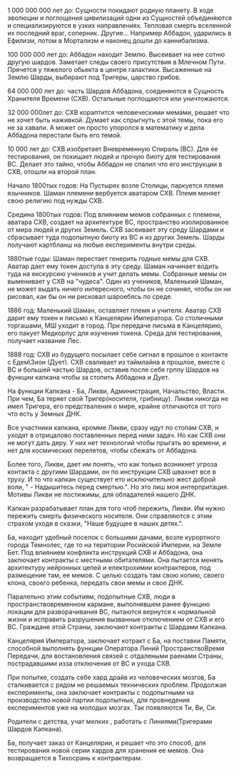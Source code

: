 
1 000 000 000 лет до: Сущности покидают родную планету. В ходе эволюции и поглощения цивилизаций одни из Сущностей объединяются и специализируются в узких направлениях. Тепловая смерть вселенной их последний враг, соперник.
Другие... Например Аббадон, ударились в Ефилизм, потом в Мортализм и наконец дошли до каннибализма.

100 000 000 лет до: Аббадон находит Землю. Высеивает на нее сотню другую шардов. Заметает следы своего присутствия в Млечном Пути. Прячется у тяжелого обьекта в центре галактики. Высаженные на Землю Шарды, выбирают под Тригеры, царство грибов.

64 000 000 лет до: часть Шардов Аббадона, соединяются в Сущность Хранителя Времени (СХВ). Остальные поглощаются или уничтожаются.

32 000 000лет до: СХВ кораптится человеческими мемами, решает что не хочет быть наживкой. Думает как спрыгнуть с этой темы, пока его не за хавали. А может он просто упоролся в математику и дела Аббадона перестали быть его темой.

10 000 лет до: СХВ изобретает Вневременную Спираль (ВС). Для ее тестирования, он похищает людей и прочую биоту для тестирования ВС. Делает это тайно, чтобы Аббадон не спалил что его инструкции в СХВ, отошли на второй план.

Начало 1800тых годов: На Пустырях возле Столицы, паркуется племя язычников. Шаман племени вербуется аватаром СХВ. Племя меняет свою религию под нужды СХВ. 

Средина 1800тых годов: Под влиянием мемов собранных с племени, аватара СХВ, создает на архитектуре ВС, пространство изолированное от мира людей и других Земель. СХВ засеивает эту среду Шардами и сбрасывает туда подопытную биоту из ВС и из других Земель. Шарды получают картбланш на любые експерименты внутри среды.

1880тые годы: Шаман перестает генерить годные мемы для СХВ. Аватар дает ему токен доступа в эту среду. Шаман начинает водить туда на екскурсию учеников и учит делать мемы. Собранные мемы он выменивает у СХВ на "чудеса". Один из учеников, Маленький Шаман, не может выдать ничего интересного, чтобы он не сочинял, чтобы он ни рисовал, как бы он ни рисковал шароебясь по среде.

1886 год: Маленький Шаман, оставляет племя и учителя. Аватар СХВ дарит ему токен и письмо к Канцелярии Императора. Со столичными торгашами, МШ уходит в город. При передаче письма в Канцелярию, его пакует Медкорпус для изучения токена. Среда для тестирования, получает название Лес.

1888 год: 
СХВ из будущего посылает себе сигнал в прошлое о контакте с Едем\Зион (Дует).
СХВ сваливает из таймлайна в прошлое, вместе с ВС и большей частью Шардов, оставив после себя грппу Шардов на функции капкана чтобы за стопить Аббадона и Дует.

На функции Капкана - Ба, Ликви, Администрация, Начальство, Власти. При чем, Ба теряет свой Тригер(носителя, грибницу). Ликви никогда не имел Тригера, его предстваления о мире, крайне отличаются от того что есть у Земных ДНК.

Все участники капкана, кромме Ликви, сразу идут по стопам СХВ, и уходят в отрицалово поставленных перед ними задач. Но как СХВ они не могут дать деру. У них нет технологий чтобы прыгать во времени, и нет для космических перелетов, чтобы сбежать от Аббадона.

Более того, Ликви, дает им понять, что как только возникнет угроза контакта с другими Шардами, он по инструкции СХВ швахнет все в труху. И то что капкан существует ето исключительно жест доброй воли, " - Надышитесь перед смертью.". Но это лиш моя интерпритация. Мотивы Ликви не постижимы, для обладателей нашего ДНК.

Капкан разрабатывает план для того чтоб пережить, Ликви. Им нужно пережить смерть физического носителя. Они справляются с этим страхом уходя в сказки, "Наше будущее в наших детях.". 

Ба, находит удобный поселок с большими дачами, возле курортного города Темнолес, где то на територии Росийской Империи, на Земле Бет. Под влиянием конфликта инструкций СХВ и Аббадона, она заключает контракты с местными обитателями. Она пытается менять архитектуру нейронных цепей и електрохимии контрактеров, под размещение там, ее мемов. С целью создать там свою копию, своего клона, своего ребенка, передать свои мемы и свое ДНК.

Паралельно этим событиям, подопытные СХВ, люди в пространствовременном кармане, выполнявшем ранее функцию локации для разворачивания ВС, пытаются вернутся к нормальной жизни и исправить разрушения вызванные отключением от СХВ и его ВС. Граждане этой Страны, заключают контракты с Шардами Капкана.

Канцелярия Императора, заключает котракт с Ба, на поставки Памяти, способной выполнять функции Оператора Линий ПространствоВремя Передачи, для востановления связей с отдалеными раенами Страны, пострадавшими изза отключения от ВС и ухода СХВ.

При попытке, создать себе хард драйв из человеческих мозгов, Ба сталкивается с рядом не решаемых технических проблем. Продолжая експерименты, она заключает контракты с подопытными на производство новой партии подопытных, для провнедения експериментов уже на молодых мозгах. Так появляются Ти, Ви, Си.

Родители с детства, учат мелких , работать с Линиями(Тригерами Шардов Капкана). 

Ба, получает заказ от Канцелярии, и решает что это способ, для тестирования новой серии хардов для хранения ее мемов. Она возвращается в Тихосрань к контрактерам.




















